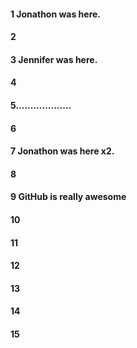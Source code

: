 #### 1 Jonathon was here.
#### 2
#### 3 Jennifer was here.
#### 4
#### 5...................
#### 6
#### 7 Jonathon was here x2.
#### 8
#### 9 GitHub is really awesome
#### 10
#### 11
#### 12
#### 13
#### 14
#### 15